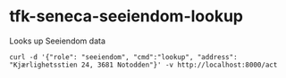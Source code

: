 # tfk-seneca-seeiendom-lookup
Looks up Seeiendom data

```curl -d '{"role": "seeiendom", "cmd":"lookup", "address": "Kjærlighetsstien 24, 3681 Notodden"}' -v http://localhost:8000/act```
